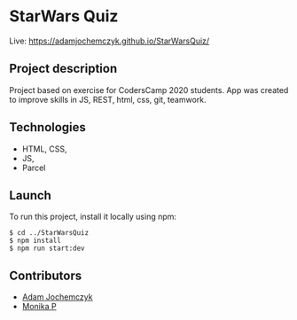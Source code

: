 # StarWars Quiz

Live: https://adamjochemczyk.github.io/StarWarsQuiz/

## Project description

Project based on exercise for CodersCamp 2020 students.
App was created to improve skills in JS, REST, html, css, git, teamwork.

## Technologies

* HTML, CSS,
* JS,
* Parcel

## Launch

To run this project, install it locally using npm:

```
$ cd ../StarWarsQuiz
$ npm install
$ npm run start:dev 
```

## Contributors

* [Adam Jochemczyk](https://github.com/AdamJochemczyk)
* [Monika P](https://github.com/monpie3)
